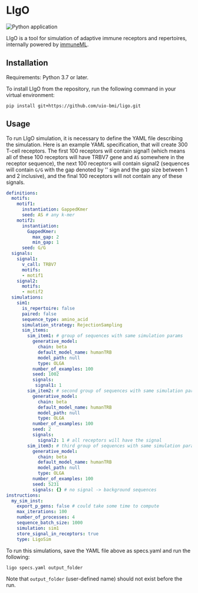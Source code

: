 # LIgO


![Python application](https://github.com/uio-bmi/ligo/workflows/Python%20application/badge.svg?branch=main)

LIgO is a tool for simulation of adaptive immune receptors and repertoires, 
internally powered by [immuneML](https://immuneml.uio.no/).

## Installation

Requirements: Python 3.7 or later.

To install LIgO from the repository, run the following command in your virtual environment:
```
pip install git+https://github.com/uio-bmi/ligo.git
```

## Usage

To run LIgO simulation, it is necessary to define the YAML file describing the simulation. Here is
an example YAML specification, that will create 300 T-cell receptors. The first 100
receptors will contain signal1 (which means all of these 100 receptors will have TRBV7 gene and `AS` 
somewhere in the receptor sequence), the next 100 receptors will contain signal2 (sequences will contain `G/G`
with the gap denoted by '\' sign and the gap size between 1 and 2 inclusive), and the final 100 receptors
will not contain any of these signals.

```yaml
definitions:
  motifs:
    motif1:
      instantiation: GappedKmer
      seed: AS # any k-mer
    motif2:
      instantiation:
        GappedKmer:
          max_gap: 2
          min_gap: 1
      seed: G/G
  signals:
    signal1:
      v_call: TRBV7
      motifs:
      - motif1
    signal2:
      motifs:
      - motif2
  simulations:
    sim1:
      is_repertoire: false
      paired: false
      sequence_type: amino_acid
      simulation_strategy: RejectionSampling
      sim_items:
        sim_item1: # group of sequences with same simulation params
          generative_model:
            chain: beta
            default_model_name: humanTRB
            model_path: null
            type: OLGA
          number_of_examples: 100
          seed: 1002
          signals:
           signal1: 1
        sim_item2: # second group of sequences with same simulation params
          generative_model:
            chain: beta
            default_model_name: humanTRB
            model_path: null
            type: OLGA
          number_of_examples: 100
          seed: 2
          signals:
            signal2: 1 # all receptors will have the signal
        sim_item3: # third group of sequences with same simulation params
          generative_model:
            chain: beta
            default_model_name: humanTRB
            model_path: null
            type: OLGA
          number_of_examples: 100
          seed: 5231
          signals: {} # no signal -> background sequences
instructions:
  my_sim_inst:
    export_p_gens: false # could take some time to compute
    max_iterations: 100
    number_of_processes: 4
    sequence_batch_size: 1000
    simulation: sim1
    store_signal_in_receptors: true
    type: LigoSim
```

To run this simulations, save the YAML file above as specs.yaml and run the following:

```commandline
ligo specs.yaml output_folder
```

Note that `output_folder` (user-defined name) should not exist before the run.
